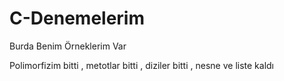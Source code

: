 # C-Denemelerim
Burda Benim Örneklerim Var

Polimorfizim bitti , metotlar bitti , diziler bitti , nesne ve liste kaldı
